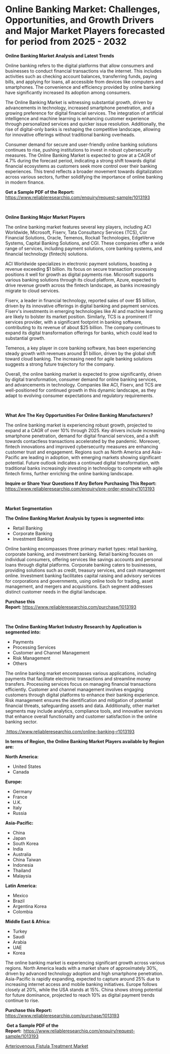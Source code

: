 <p><h1>Online Banking Market: Challenges, Opportunities, and Growth Drivers and Major Market Players forecasted for period from 2025 - 2032</h1></p><p><strong>Online Banking Market Analysis and Latest Trends</strong></p>
<p><p>Online banking refers to the digital platforms that allow consumers and businesses to conduct financial transactions via the internet. This includes activities such as checking account balances, transferring funds, paying bills, and applying for loans, all accessible from devices like computers and smartphones. The convenience and efficiency provided by online banking have significantly increased its adoption among consumers.</p><p>The Online Banking Market is witnessing substantial growth, driven by advancements in technology, increased smartphone penetration, and a growing preference for digital financial services. The integration of artificial intelligence and machine learning is enhancing customer experience through personalized services and quicker issue resolution. Additionally, the rise of digital-only banks is reshaping the competitive landscape, allowing for innovative offerings without traditional banking overheads.</p><p>Consumer demand for secure and user-friendly online banking solutions continues to rise, pushing institutions to invest in robust cybersecurity measures. The Online Banking Market is expected to grow at a CAGR of 4.7% during the forecast period, indicating a strong shift towards digital financial ecosystems as customers seek more control over their banking experiences. This trend reflects a broader movement towards digitalization across various sectors, further solidifying the importance of online banking in modern finance.</p></p>
<p><strong>Get a Sample PDF of the Report:&nbsp;</strong> <a href="https://www.reliableresearchiq.com/enquiry/request-sample/1013193?utm_campaign=2293&utm_medium=2&utm_source=Github&utm_content=ia&utm_term=05032025&utm_id=online-banking">https://www.reliableresearchiq.com/enquiry/request-sample/1013193</a></p>
<p>&nbsp;</p>
<p><strong>Online Banking Major Market Players</strong></p>
<p><p>The online banking market features several key players, including ACI Worldwide, Microsoft, Fiserv, Tata Consultancy Services (TCS), Cor Financial Solutions, Oracle, Temenos, Rockall Technologies, EdgeVerve Systems, Capital Banking Solutions, and CGI. These companies offer a wide range of services, including payment solutions, core banking systems, and financial technology (fintech) solutions.</p><p>ACI Worldwide specializes in electronic payment solutions, boasting a revenue exceeding $1 billion. Its focus on secure transaction processing positions it well for growth as digital payments rise. Microsoft supports various banking solutions through its cloud platform, Azure, expected to drive revenue growth across the fintech landscape, as banks increasingly migrate to cloud services.</p><p>Fiserv, a leader in financial technology, reported sales of over $5 billion, driven by its innovative offerings in digital banking and payment services. Fiserv's investments in emerging technologies like AI and machine learning are likely to bolster its market position. Similarly, TCS is a prominent IT services provider, with a significant footprint in banking software, contributing to its revenue of about $25 billion. The company continues to expand its digital transformation offerings for banks, which could lead to substantial growth.</p><p>Temenos, a key player in core banking software, has been experiencing steady growth with revenues around $1 billion, driven by the global shift toward cloud banking. The increasing need for agile banking solutions suggests a strong future trajectory for the company.</p><p>Overall, the online banking market is expected to grow significantly, driven by digital transformation, consumer demand for online banking services, and advancements in technology. Companies like ACI, Fiserv, and TCS are well-positioned for continued growth in this dynamic landscape, as they adapt to evolving consumer expectations and regulatory requirements.</p></p>
<p>&nbsp;</p>
<p><strong>What Are The Key Opportunities For Online Banking Manufacturers?</strong></p>
<p><p>The online banking market is experiencing robust growth, projected to expand at a CAGR of over 10% through 2025. Key drivers include increasing smartphone penetration, demand for digital financial services, and a shift towards contactless transactions accelerated by the pandemic. Moreover, fintech innovations and improved cybersecurity measures are enhancing customer trust and engagement. Regions such as North America and Asia-Pacific are leading in adoption, with emerging markets showing significant potential. Future outlook indicates a continued digital transformation, with traditional banks increasingly investing in technology to compete with agile fintech firms, further enriching the online banking landscape.</p></p>
<p><strong>Inquire or Share Your Questions If Any Before Purchasing This Report:</strong> <a href="https://www.reliableresearchiq.com/enquiry/pre-order-enquiry/1013193?utm_campaign=2293&utm_medium=2&utm_source=Github&utm_content=ia&utm_term=05032025&utm_id=online-banking">https://www.reliableresearchiq.com/enquiry/pre-order-enquiry/1013193</a></p>
<p>&nbsp;</p>
<p><strong>Market Segmentation</strong></p>
<p><strong>The Online Banking Market Analysis by types is segmented into:</strong></p>
<p><ul><li>Retail Banking</li><li>Corporate Banking</li><li>Investment Banking</li></ul></p>
<p><p>Online banking encompasses three primary market types: retail banking, corporate banking, and investment banking. Retail banking focuses on individual consumers, offering services like savings accounts and personal loans through digital platforms. Corporate banking caters to businesses, providing solutions such as credit, treasury services, and cash management online. Investment banking facilitates capital raising and advisory services for corporations and governments, using online tools for trading, asset management, and mergers and acquisitions. Each segment addresses distinct customer needs in the digital landscape.</p></p>
<p><strong>Purchase this Report:&nbsp;</strong><a href="https://www.reliableresearchiq.com/purchase/1013193?utm_campaign=2293&utm_medium=2&utm_source=Github&utm_content=ia&utm_term=05032025&utm_id=online-banking">https://www.reliableresearchiq.com/purchase/1013193</a></p>
<p>&nbsp;</p>
<p><strong>The Online Banking Market Industry Research by Application is segmented into:</strong></p>
<p><ul><li>Payments</li><li>Processing Services</li><li>Customer and Channel Management</li><li>Risk Management</li><li>Others</li></ul></p>
<p><p>The online banking market encompasses various applications, including payments that facilitate electronic transactions and streamline money transfers. Processing services focus on managing financial transactions efficiently. Customer and channel management involves engaging customers through digital platforms to enhance their banking experience. Risk management ensures the identification and mitigation of potential financial threats, safeguarding assets and data. Additionally, other market segments may include analytics, compliance tools, and innovative services that enhance overall functionality and customer satisfaction in the online banking sector.</p></p>
<p><a href="https://www.reliableresearchiq.com/online-banking-r1013193?utm_campaign=2293&utm_medium=2&utm_source=Github&utm_content=ia&utm_term=05032025&utm_id=online-banking">&nbsp;https://www.reliableresearchiq.com/online-banking-r1013193</a></p>
<p><strong>In terms of Region, the Online Banking Market Players available by Region are:</strong></p>
<p>
    <p> <strong> North America: </strong>
        <ul>
            <li>United States</li>
            <li>Canada</li>
        </ul>
        </p> 
    <p> <strong> Europe: </strong>
        <ul>
            <li>Germany</li>
            <li>France</li>
            <li>U.K.</li>
            <li>Italy</li>
            <li>Russia</li>
        </ul>
        </p> 
    <p> <strong> Asia-Pacific: </strong>
        <ul>
            <li>China</li>
            <li>Japan</li>
            <li>South Korea</li>
            <li>India</li>
            <li>Australia</li>
            <li>China Taiwan</li>
            <li>Indonesia</li>
            <li>Thailand</li>
            <li>Malaysia</li>
        </ul>
        </p> 
    <p> <strong> Latin America: </strong>
        <ul>
            <li>Mexico</li>
            <li>Brazil</li>
            <li>Argentina Korea</li>
            <li>Colombia</li>
        </ul>
        </p> 
    <p> <strong> Middle East & Africa: </strong>
        <ul>
            <li>Turkey</li>
            <li>Saudi</li>
            <li>Arabia</li>
            <li>UAE</li>
            <li>Korea</li>
        </ul>
    </p>
    </p>
<p><p>The online banking market is experiencing significant growth across various regions. North America leads with a market share of approximately 30%, driven by advanced technology adoption and high smartphone penetration. Asia-Pacific is rapidly expanding, expected to capture around 25% due to increasing internet access and mobile banking initiatives. Europe follows closely at 20%, while the USA stands at 15%. China shows strong potential for future dominance, projected to reach 10% as digital payment trends continue to rise.</p></p>
<p><strong>Purchase this Report: </strong><a href="https://www.reliableresearchiq.com/purchase/1013193?utm_campaign=2293&utm_medium=2&utm_source=Github&utm_content=ia&utm_term=05032025&utm_id=online-banking">https://www.reliableresearchiq.com/purchase/1013193</a></p>
<p>&nbsp;<strong>Get a Sample PDF of the Report:&nbsp;&nbsp;</strong><a href="https://www.reliableresearchiq.com/enquiry/request-sample/1013193?utm_campaign=2293&utm_medium=2&utm_source=Github&utm_content=ia&utm_term=05032025&utm_id=online-banking">https://www.reliableresearchiq.com/enquiry/request-sample/1013193</a></p>
<p><strong></strong></p>
<p><p><a href="https://github.com/gerdabatiskzv9/Market-Research-Report-List-1/blob/main/arteriovenous-fistula-treatment-market.md?utm_campaign=2293&utm_medium=2&utm_source=Github&utm_content=ia&utm_term=05032025&utm_id=online-banking">Arteriovenous Fistula Treatment Market</a></p></p>